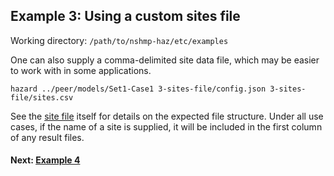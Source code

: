 Example 3: Using a custom sites file
------------------------------------

Working directory: `/path/to/nshmp-haz/etc/examples`

One can also supply a comma-delimited site data file, which may be easier to work with in some applications.

```Shell
hazard ../peer/models/Set1-Case1 3-sites-file/config.json 3-sites-file/sites.csv
```

See the [site file](sites.csv) itself for details on the expected file structure. Under all use cases, if the name of a site is supplied, it will be included in the first column of any result files.

#### Next: [Example 4](../4-hazard-map)

